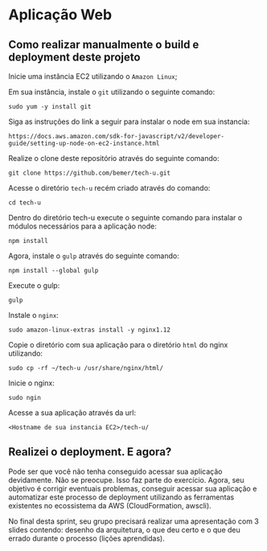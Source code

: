 # Aplicação Web

## Como realizar manualmente o build e deployment deste projeto

Inicie uma instância EC2 utilizando o `Amazon Linux`;

Em sua instância, instale o `git` utilizando o seguinte comando:

    sudo yum -y install git

Siga as instruções do link a seguir para instalar o node em sua instancia:

    https://docs.aws.amazon.com/sdk-for-javascript/v2/developer-guide/setting-up-node-on-ec2-instance.html

Realize o clone deste repositório através do seguinte comando:

    git clone https://github.com/bemer/tech-u.git

Acesse o diretório `tech-u` recém criado através do comando:

    cd tech-u

Dentro do diretório tech-u execute o seguinte comando para instalar o módulos necessários para a aplicação node:

    npm install

Agora, instale o `gulp` através do seguinte comando:

    npm install --global gulp

Execute o gulp:

    gulp

Instale o `nginx`:

    sudo amazon-linux-extras install -y nginx1.12

Copie o diretório com sua aplicação para o diretório `html` do nginx utilizando:

    sudo cp -rf ~/tech-u /usr/share/nginx/html/

Inicie o nginx:

    sudo ngin

Acesse a sua aplicação através da url:

    <Hostname de sua instancia EC2>/tech-u/


## Realizei o deployment. E agora?

Pode ser que você não tenha conseguido acessar sua aplicação devidamente. Não se preocupe. Isso faz parte do exercício. Agora, seu objetivo é corrigir eventuais problemas, conseguir acessar sua aplicação e automatizar este processo de deployment utilizando as ferramentas existentes no ecossistema da AWS (CloudFormation, awscli).

No final desta sprint, seu grupo precisará realizar uma apresentação com 3 slides contendo: desenho da arquitetura, o que deu certo e o que deu errado durante o processo (lições aprendidas).
